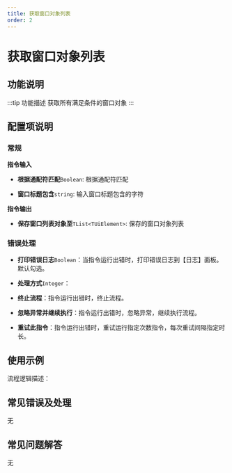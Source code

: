 ```yaml
---
title: 获取窗口对象列表
order: 2
---
```


# 获取窗口对象列表

## 功能说明

:::tip 功能描述
获取所有满足条件的窗口对象
:::

## 配置项说明

### 常规

**指令输入**

- **根据通配符匹配**`Boolean`: 根据通配符匹配

- **窗口标题包含**`string`: 输入窗口标题包含的字符


**指令输出**

- **保存窗口列表对象至**`TList<TUiElement>`: 保存的窗口对象列表

### 错误处理

- **打印错误日志**`Boolean`：当指令运行出错时，打印错误日志到【日志】面板。默认勾选。

- **处理方式**`Integer`：

 - **终止流程**：指令运行出错时，终止流程。

 - **忽略异常并继续执行**：指令运行出错时，忽略异常，继续执行流程。

 - **重试此指令**：指令运行出错时，重试运行指定次数指令，每次重试间隔指定时长。

## 使用示例

流程逻辑描述：

## 常见错误及处理

无

## 常见问题解答

无

